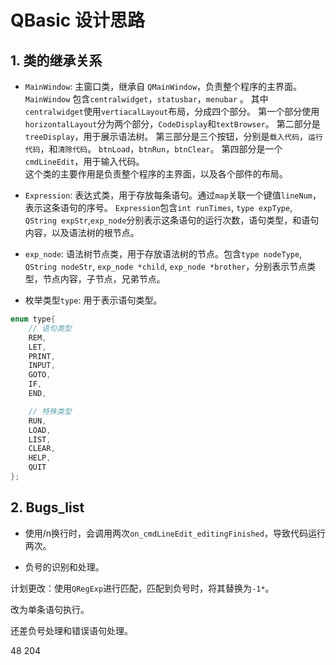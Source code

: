 # QBasic 设计思路

## 1. 类的继承关系

- ``MainWindow``: 主窗口类，继承自 ``QMainWindow``，负责整个程序的主界面。
``MainWindow`` 包含``centralwidget``，``statusbar``，``menubar`` 。 其中``centralwidget``使用``vertiacalLayout``布局，分成四个部分。 第一个部分使用``horizontalLayout``分为两个部分，``CodeDisplay``和``textBrowser``。 第二部分是``treeDisplay``，用于展示语法树。 第三部分是三个按钮，分别是``载入代码``，``运行代码``，和``清除代码``。 ``btnLoad``，``btnRun``，``btnClear``。 第四部分是一个``cmdLineEdit``，用于输入代码。  
这个类的主要作用是负责整个程序的主界面，以及各个部件的布局。

- ``Expression``: 表达式类，用于存放每条语句。通过``map``关联一个键值``lineNum``，表示这条语句的序号。
``Expression``包含``int runTimes``, ``type expType``, ``QString expStr``,``exp_node``分别表示这条语句的运行次数，语句类型，和语句内容，以及语法树的根节点。

- ``exp_node``: 语法树节点类，用于存放语法树的节点。包含``type nodeType``, ``QString nodeStr``, ``exp_node *child``, ``exp_node *brother``，分别表示节点类型，节点内容，子节点，兄弟节点。

- 枚举类型``type``: 用于表示语句类型。

```c++
enum type{
    // 语句类型
    REM,
    LET,
    PRINT,
    INPUT,
    GOTO,
    IF,
    END,

    // 特殊类型
    RUN,
    LOAD,
    LIST,
    CLEAR,
    HELP,
    QUIT
};
```

## 2. Bugs_list

- 使用/n换行时，会调用两次``on_cmdLineEdit_editingFinished``，导致代码运行两次。

- 负号的识别和处理。

计划更改：使用``QRegExp``进行匹配，匹配到负号时，将其替换为``-1*``。

改为单条语句执行。

还差负号处理和错误语句处理。

48 204

